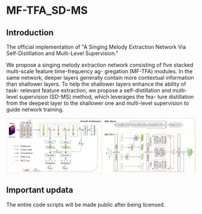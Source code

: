 # MF-TFA_SD-MS
## Introduction
The official implementation of "A Singing Melody Extraction Network Via Self-Distillation and Multi-Level Supervision."

We propose a singing melody extraction network
consisting of five stacked multi-scale feature time-frequency ag-
gregation (MF-TFA) modules. In the same network, deeper layers
generally contain more contextual information than shallower
layers. To help the shallower layers enhance the ability of task-
relevant feature extraction, we propose a self-distillation and
multi-level supervision (SD-MS) method, which leverages the fea-
ture distillation from the deepest layer to the shallower one and
multi-level supervision to guide network training. 

<img src="./overall.png">

## Important updata
The entire code scripts will be made public after being licensed.
